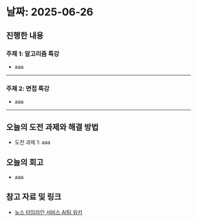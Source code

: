 # 날짜: 2025-06-26

## 진행한 내용
### 주제 1: 알고리즘 특강
- aaa

---

### 주제 2: 면접 특강
- aaa

---

## 오늘의 도전 과제와 해결 방법
- 도전 과제 1: aaa

## 오늘의 회고
- aaa

## 참고 자료 및 링크
- [뉴스 타임라인 서비스 AI팀 위키](https://github.com/100-hours-a-week/18-team-timeline-wiki/wiki/AI-Wiki)
